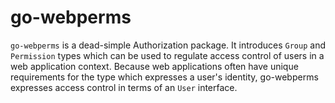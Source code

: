 go-webperms
==========

`go-webperms` is a dead-simple Authorization package. It introduces `Group` and
`Permission` types which can be used to regulate access control of users in a
web application context.  Because web applications often have unique
requirements for the type which expresses a user's identity, go-webperms
expresses access control in terms of an `User` interface.
